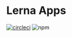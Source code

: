# Lerna Apps

[![circleci](https://circleci.com/gh/fyodorvi/lerna-apps.svg?style=shield)](https://circleci.com/gh/circleci/circleci-docs)
![npm](https://img.shields.io/npm/v/lerna-apps)
